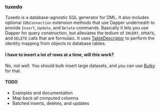 ### tuxedo

Tuxedo is a database-agnostic SQL generator for DML. It also includes optional `IDbConnection` extension methods
that use Dapper underneath to provide `Insert`, `Update`, and `Delete` commands. Basically
it lets you use Dapper for query construction, but alleviates the tedium of `INSERT`, `UPDATE`, and `DELETE` calls
that are formulaic. It uses [TableDescriptor](http://github.com/danielcrenna/TableDescriptor) to perform the
identity mapping from objects to database tables.

#### I have to insert a lot of rows at a time, will this work?
No, not well. You should bulk insert large datasets, and you can use [Bulky](http://github.com/danielcrenna/Bulky) for that.

#### TODO
- Examples and documentation
- Map back all computed columns
- Batched inserts, deletes, and updates
